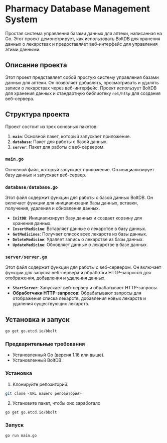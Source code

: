 # Pharmacy Database Management System

Простая система управления базами данных для аптеки, написанная на Go. Этот проект демонстрирует, как использовать BoltDB для хранения данных о лекарствах и предоставляет веб-интерфейс для управления этими данными.

## Описание проекта

Этот проект представляет собой простую систему управления базами данных для аптеки. Он позволяет добавлять, просматривать и удалять записи о лекарствах через веб-интерфейс. Проект использует BoltDB для хранения данных и стандартную библиотеку `net/http` для создания веб-сервера.

## Структура проекта

Проект состоит из трех основных пакетов:

1. **`main`**: Основной пакет, который запускает приложение.
2. **`database`**: Пакет для работы с базой данных.
3. **`server`**: Пакет для работы с веб-сервером.

### `main.go`

Основной файл, который запускает приложение. Он инициализирует базу данных и запускает веб-сервер.

### `database/database.go`

Этот файл содержит функции для работы с базой данных BoltDB. Он включает функции для инициализации базы данных, вставки, получения, удаления и обновления данных.

- **`InitDB`**: Инициализирует базу данных и создает корзину для хранения данных.
- **`InsertMedicine`**: Вставляет данные о лекарстве в базу данных.
- **`GetMedicines`**: Получает список всех лекарств из базы данных.
- **`DeleteMedicine`**: Удаляет запись о лекарстве из базы данных.
- **`UpdateMedicine`**: Обновляет данные о лекарстве в базе данных.

### `server/server.go`

Этот файл содержит функции для работы с веб-сервером. Он включает функции для запуска веб-сервера и обработки HTTP-запросов для отображения, добавления и удаления данных.

- **`StartServer`**: Запускает веб-сервер и обрабатывает HTTP-запросы.
- **Обработчики HTTP-запросов**: Обрабатывают запросы для отображения списка лекарств, добавления новых лекарств и удаления существующих лекарств.

## Установка и запуск


```bash
go get go.etcd.io/bbolt
```

### Предварительные требования

- Установленный Go (версия 1.16 или выше).
- Установленный BoltDB.

### Установка

1. Клонируйте репозиторий:

```bash
git clone <URL вашего репозитория>
```

2. Установите пакет, чтобы оно заработало

```bash
go get go.etcd.io/bbolt
```

### Запуск

```bash
go run main.go
```